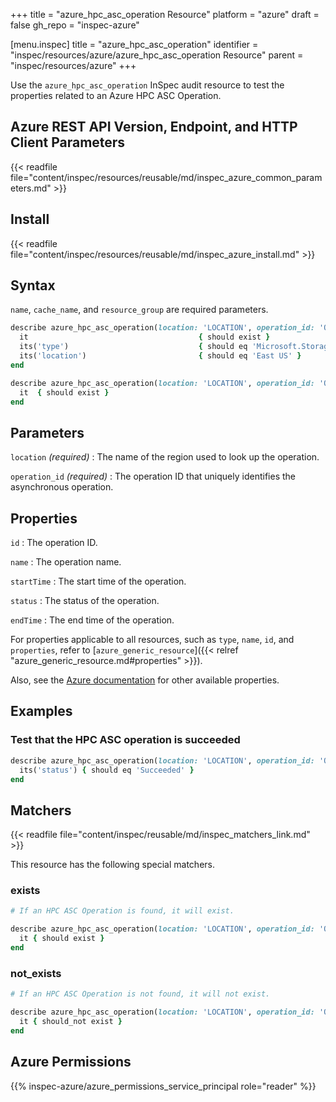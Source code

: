 +++
title = "azure_hpc_asc_operation Resource"
platform = "azure"
draft = false
gh_repo = "inspec-azure"

[menu.inspec]
title = "azure_hpc_asc_operation"
identifier = "inspec/resources/azure/azure_hpc_asc_operation Resource"
parent = "inspec/resources/azure"
+++

Use the `azure_hpc_asc_operation` InSpec audit resource to test the properties related to an Azure HPC ASC Operation.

## Azure REST API Version, Endpoint, and HTTP Client Parameters

{{< readfile file="content/inspec/resources/reusable/md/inspec_azure_common_parameters.md" >}}

## Install

{{< readfile file="content/inspec/resources/reusable/md/inspec_azure_install.md" >}}

## Syntax

`name`, `cache_name`, and `resource_group` are required parameters.

```ruby
describe azure_hpc_asc_operation(location: 'LOCATION', operation_id: 'OPERATION_ID') do
  it                                      { should exist }
  its('type')                             { should eq 'Microsoft.StorageCache/Cache/StorageTarget' }
  its('location')                         { should eq 'East US' }
end
```

```ruby
describe azure_hpc_asc_operation(location: 'LOCATION', operation_id: 'OPERATION_ID') do
  it  { should exist }
end
```

## Parameters

`location` _(required)_
: The name of the region used to look up the operation.

`operation_id` _(required)_
: The operation ID that uniquely identifies the asynchronous operation.

## Properties

`id`
: The operation ID.

`name`
: The operation name.

`startTime`
: The start time of the operation.

`status`
: The status of the operation.

`endTime`
: The end time of the operation.

For properties applicable to all resources, such as `type`, `name`, `id`, and `properties`, refer to [`azure_generic_resource`]({{< relref "azure_generic_resource.md#properties" >}}).

Also, see the [Azure documentation](https://docs.microsoft.com/en-us/rest/api/storagecache/asc-operations/get#ascoperation) for other available properties.

## Examples

### Test that the HPC ASC operation is succeeded

```ruby
describe azure_hpc_asc_operation(location: 'LOCATION', operation_id: 'OPERATION_ID') do
  its('status') { should eq 'Succeeded' }
end
```

## Matchers

{{< readfile file="content/inspec/reusable/md/inspec_matchers_link.md" >}}

This resource has the following special matchers.

### exists

```ruby
# If an HPC ASC Operation is found, it will exist.

describe azure_hpc_asc_operation(location: 'LOCATION', operation_id: 'OPERATION_ID') do
  it { should exist }
end
```

### not_exists

```ruby
# If an HPC ASC Operation is not found, it will not exist.

describe azure_hpc_asc_operation(location: 'LOCATION', operation_id: 'OPERATION_ID') do
  it { should_not exist }
end
```

## Azure Permissions

{{% inspec-azure/azure_permissions_service_principal role="reader" %}}
